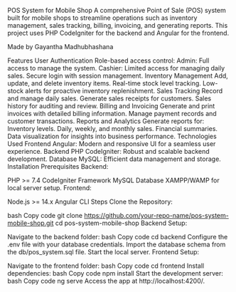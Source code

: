 POS System for Mobile Shop
A comprehensive Point of Sale (POS) system built for mobile shops to streamline operations such as inventory management, sales tracking, billing, invoicing, and generating reports. This project uses PHP CodeIgniter for the backend and Angular for the frontend.

Made by Gayantha Madhubhashana

Features
User Authentication
Role-based access control:
Admin: Full access to manage the system.
Cashier: Limited access for managing daily sales.
Secure login with session management.
Inventory Management
Add, update, and delete inventory items.
Real-time stock level tracking.
Low-stock alerts for proactive inventory replenishment.
Sales Tracking
Record and manage daily sales.
Generate sales receipts for customers.
Sales history for auditing and review.
Billing and Invoicing
Generate and print invoices with detailed billing information.
Manage payment records and customer transactions.
Reports and Analytics
Generate reports for:
Inventory levels.
Daily, weekly, and monthly sales.
Financial summaries.
Data visualization for insights into business performance.
Technologies Used
Frontend
Angular: Modern and responsive UI for a seamless user experience.
Backend
PHP CodeIgniter: Robust and scalable backend development.
Database
MySQL: Efficient data management and storage.
Installation
Prerequisites
Backend:

PHP >= 7.4
CodeIgniter Framework
MySQL Database
XAMPP/WAMP for local server setup.
Frontend:

Node.js >= 14.x
Angular CLI
Steps
Clone the Repository:

bash
Copy code
git clone https://github.com/your-repo-name/pos-system-mobile-shop.git
cd pos-system-mobile-shop
Backend Setup:

Navigate to the backend folder:
bash
Copy code
cd backend
Configure the .env file with your database credentials.
Import the database schema from the db/pos_system.sql file.
Start the local server.
Frontend Setup:

Navigate to the frontend folder:
bash
Copy code
cd frontend
Install dependencies:
bash
Copy code
npm install
Start the development server:
bash
Copy code
ng serve
Access the app at http://localhost:4200/.
